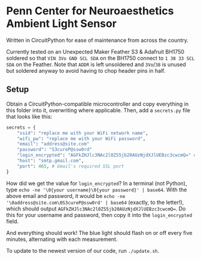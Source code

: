 # Penn Center for Neuroaesthetics Ambient Light Sensor

Written in CircuitPython for ease of maintenance from across the country.

Currently tested on an Unexpected Maker Feather S3 & Adafruit BH1750 soldered so that `VIN 3Vo GND SCL SDA` on the BH1750 connect to `1 38 33 SCL SDA` on the Feather. Note that `ADDR` is left unsoldered and `3Vo`/`38` is unused but soldered anyway to avoid having to chop header pins in half.

## Setup

Obtain a CircuitPython-compatible microcontroller and copy everything in this folder into it, overwriting where applicable. Then, add a `secrets.py` file that looks like this:
```python
secrets = {
    "ssid": "replace me with your WiFi network name",
    "wifi_pw": "replace me with your WiFi password",
    "email": "address@site.com"
    "password": "S3cureP@ssw0rd"
    "login_encrypted": "AGFkZHJlc3NAc2l0ZS5jb20AUzNjdXJlUEBzc3cwcmQ=" # See below the code snippet for an explanation!
    "host": "smtp.gmail.com",
    "port": 465, # Gmail's required SSL port
}
```
How did we get the value for `login_encrypted`?
In a terminal (not Python), type `echo -ne '\0{your username}\0{your password}' | base64`.
With the above email and password, it would be `echo -ne '\0address@site.com\0S3cureP@ssw0rd' | base64` (exactly, to the letter!), which should output `AGFkZHJlc3NAc2l0ZS5jb20AUzNjdXJlUEBzc3cwcmQ=`. Do this for your username and password, then copy it into the `login_encrypted` field.

And everything should work! The blue light should flash on or off every five minutes, alternating with each measurement.

To update to the newest version of our code, run `./update.sh`.
